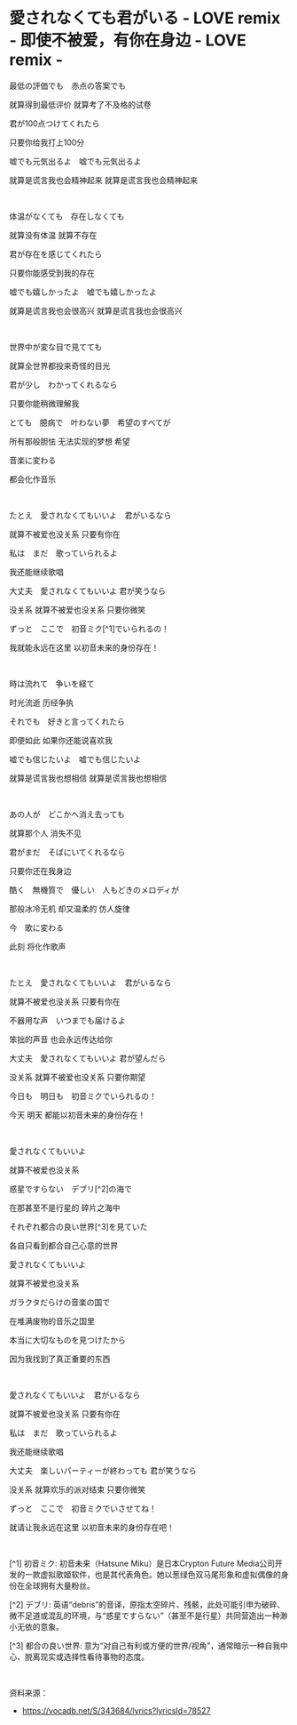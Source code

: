 # 愛されなくても君がいる - LOVE remix - 即使不被爱，有你在身边 - LOVE remix -

最低の評価でも　赤点の答案でも

就算得到最低评价 就算考了不及格的试卷

君が100点つけてくれたら

只要你给我打上100分

嘘でも元気出るよ　嘘でも元気出るよ

就算是谎言我也会精神起来 就算是谎言我也会精神起来

<br>

体温がなくても　存在しなくても

就算没有体温 就算不存在

君が存在を感じてくれたら

只要你能感受到我的存在

嘘でも嬉しかったよ　嘘でも嬉しかったよ

就算是谎言我也会很高兴 就算是谎言我也会很高兴

<br>

世界中が変な目で見てても

就算全世界都投来奇怪的目光

君が少し　わかってくれるなら

只要你能稍微理解我

とても　臆病で　叶わない夢　希望のすべてが

所有那般胆怯 无法实现的梦想 希望

音楽に変わる

都会化作音乐

<br>

たとえ　愛されなくてもいいよ　君がいるなら

就算不被爱也没关系 只要有你在

私は　まだ　歌っていられるよ

我还能继续歌唱

大丈夫　愛されなくてもいいよ 君が笑うなら

没关系 就算不被爱也没关系 只要你微笑

ずっと　ここで　初音ミク[^1]でいられるの！

我就能永远在这里 以初音未来的身份存在！

<br>

時は流れて　争いを経て

时光流逝 历经争执

それでも　好きと言ってくれたら

即便如此 如果你还能说喜欢我

嘘でも信じたいよ　嘘でも信じたいよ

就算是谎言我也想相信 就算是谎言我也想相信

<br>

あの人が　どこかへ消え去っても

就算那个人 消失不见

君がまだ　そばにいてくれるなら

只要你还在我身边

酷く　無機質で　優しい　人もどきのメロディが

那般冰冷无机 却又温柔的 仿人旋律

今　歌に変わる

此刻 将化作歌声

<br>

たとえ　愛されなくてもいいよ　君がいるなら

就算不被爱也没关系 只要有你在

不器用な声　いつまでも届けるよ

笨拙的声音 也会永远传达给你

大丈夫　愛されなくてもいいよ 君が望んだら

没关系 就算不被爱也没关系 只要你期望

今日も　明日も　初音ミクでいられるの！

今天 明天 都能以初音未来的身份存在！

<br>

愛されなくてもいいよ

就算不被爱也没关系

惑星ですらない　デブリ[^2]の海で

在那甚至不是行星的 碎片之海中

それぞれ都合の良い世界[^3]を見ていた

各自只看到都合自己心意的世界

愛されなくてもいいよ

就算不被爱也没关系

ガラクタだらけの音楽の国で

在堆满废物的音乐之国里

本当に大切なものを見つけたから

因为我找到了真正重要的东西

<br>

愛されなくてもいいよ　君がいるなら

就算不被爱也没关系 只要有你在

私は　まだ　歌っていられるよ

我还能继续歌唱

大丈夫　楽しいパーティーが終わっても 君が笑うなら

没关系 就算欢乐的派对结束 只要你微笑

ずっと　ここで　初音ミクでいさせてね！

就请让我永远在这里 以初音未来的身份存在吧！

<br>

[^1] 初音ミク: 初音未来（Hatsune Miku）是日本Crypton Future Media公司开发的一款虚拟歌姬软件，也是其代表角色。她以葱绿色双马尾形象和虚拟偶像的身份在全球拥有大量粉丝。

[^2] デブリ: 英语“debris”的音译，原指太空碎片、残骸，此处可能引申为破碎、微不足道或混乱的环境，与“惑星ですらない”（甚至不是行星）共同营造出一种渺小无依的意象。

[^3] 都合の良い世界: 意为“对自己有利或方便的世界/视角”，通常暗示一种自我中心、脱离现实或选择性看待事物的态度。

<br>

资料来源：

- https://vocadb.net/S/343684/lyrics?lyricsId=78527

